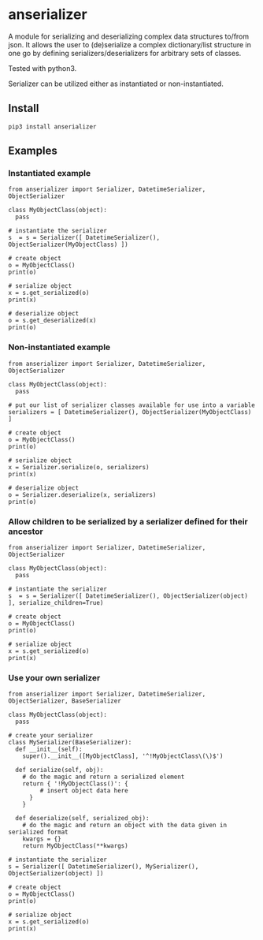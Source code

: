 # anserializer

A module for serializing and deserializing complex data structures to/from json. It allows the user to (de)serialize a complex dictionary/list structure in one go by defining serializers/deserializers for arbitrary sets of classes.

Tested with python3.

Serializer can be utilized either as instantiated or non-instantiated.

## Install

`pip3 install anserializer`


## Examples

### Instantiated example
```
from anserializer import Serializer, DatetimeSerializer, ObjectSerializer

class MyObjectClass(object):
  pass

# instantiate the serializer
s  = s = Serializer([ DatetimeSerializer(), ObjectSerializer(MyObjectClass) ])

# create object
o = MyObjectClass()
print(o)

# serialize object
x = s.get_serialized(o)
print(x)

# deserialize object
o = s.get_deserialized(x)
print(o)
```

### Non-instantiated example
```
from anserializer import Serializer, DatetimeSerializer, ObjectSerializer

class MyObjectClass(object):
  pass

# put our list of serializer classes available for use into a variable
serializers = [ DatetimeSerializer(), ObjectSerializer(MyObjectClass) ]

# create object
o = MyObjectClass()
print(o)

# serialize object
x = Serializer.serialize(o, serializers)
print(x)

# deserialize object
o = Serializer.deserialize(x, serializers)
print(o)
```

### Allow children to be serialized by a serializer defined for their ancestor
```
from anserializer import Serializer, DatetimeSerializer, ObjectSerializer

class MyObjectClass(object):
  pass

# instantiate the serializer
s  = s = Serializer([ DatetimeSerializer(), ObjectSerializer(object) ], serialize_children=True)

# create object
o = MyObjectClass()
print(o)

# serialize object
x = s.get_serialized(o)
print(x)
```

### Use your own serializer
```
from anserializer import Serializer, DatetimeSerializer, ObjectSerializer, BaseSerializer

class MyObjectClass(object):
  pass

# create your serializer
class MySerializer(BaseSerializer):
  def __init__(self):
    super().__init__([MyObjectClass], '^!MyObjectClass\(\)$')

  def serialize(self, obj):
    # do the magic and return a serialized element 
    return { '!MyObjectClass()': { 
         # insert object data here
      }
    }

  def deserialize(self, serialized_obj):
    # do the magic and return an object with the data given in serialized format
    kwargs = {}
    return MyObjectClass(**kwargs)

# instantiate the serializer
s = Serializer([ DatetimeSerializer(), MySerializer(), ObjectSerializer(object) ])

# create object
o = MyObjectClass()
print(o)

# serialize object
x = s.get_serialized(o)
print(x)
```
